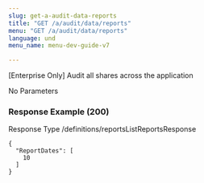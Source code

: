 ```yaml
---
slug: get-a-audit-data-reports
title: "GET /a/audit/data/reports"
menu: "GET /a/audit/data/reports"
language: und
menu_name: menu-dev-guide-v7

---
```








 
[Enterprise Only] Audit all shares across the application  


No Parameters



### Response Example (200)
Response Type /definitions/reportsListReportsResponse

```
{
  "ReportDates": [
    10
  ]
}
```




